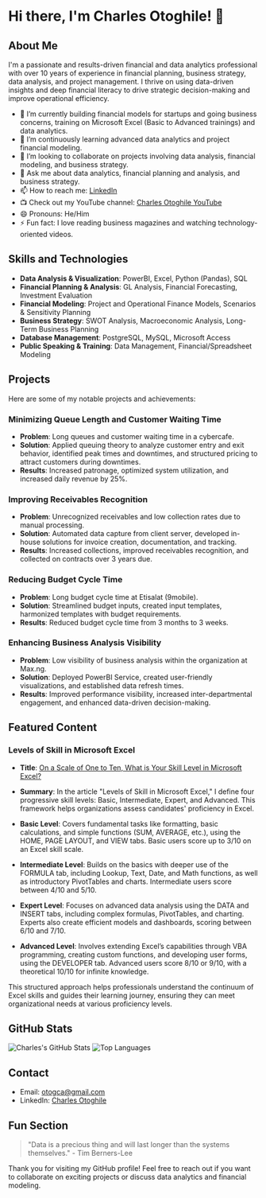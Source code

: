 # Hi there, I'm Charles Otoghile! 👋

## About Me

I'm a passionate and results-driven financial and data analytics professional with over 10 years of experience in financial planning, business strategy, data analysis, and project management. I thrive on using data-driven insights and deep financial literacy to drive strategic decision-making and improve operational efficiency.

- 🔭 I’m currently building financial models for startups and going business concerns, training on Microsoft Excel (Basic to Advanced trainings) and data analytics.
- 🌱 I’m continuously learning advanced data analytics and project financial modeling.
- 👯 I’m looking to collaborate on projects involving data analysis, financial modeling, and business strategy.
- 💬 Ask me about data analytics, financial planning and analysis, and business strategy.
- 📫 How to reach me: [LinkedIn](https://www.linkedin.com/in/charles-otoghile/)
- 📺 Check out my YouTube channel: [Charles Otoghile YouTube](https://www.youtube.com/@high5tutorials135)
- 😄 Pronouns: He/Him
- ⚡ Fun fact: I love reading business magazines and watching technology-oriented videos.

## Skills and Technologies

- **Data Analysis & Visualization**: PowerBI, Excel, Python (Pandas), SQL
- **Financial Planning & Analysis**: GL Analysis, Financial Forecasting, Investment Evaluation
- **Financial Modeling**: Project and Operational Finance Models, Scenarios & Sensitivity Planning
- **Business Strategy**: SWOT Analysis, Macroeconomic Analysis, Long-Term Business Planning
- **Database Management**: PostgreSQL, MySQL, Microsoft Access
- **Public Speaking & Training**: Data Management, Financial/Spreadsheet Modeling

## Projects

Here are some of my notable projects and achievements:

### Minimizing Queue Length and Customer Waiting Time
- **Problem**: Long queues and customer waiting time in a cybercafe.
- **Solution**: Applied queuing theory to analyze customer entry and exit behavior, identified peak times and downtimes, and structured pricing to attract customers during downtimes.
- **Results**: Increased patronage, optimized system utilization, and increased daily revenue by 25%.

### Improving Receivables Recognition
- **Problem**: Unrecognized receivables and low collection rates due to manual processing.
- **Solution**: Automated data capture from client server, developed in-house solutions for invoice creation, documentation, and tracking.
- **Results**: Increased collections, improved receivables recognition, and collected on contracts over 3 years due.

### Reducing Budget Cycle Time
- **Problem**: Long budget cycle time at Etisalat (9mobile).
- **Solution**: Streamlined budget inputs, created input templates, harmonized templates with budget requirements.
- **Results**: Reduced budget cycle time from 3 months to 3 weeks.

### Enhancing Business Analysis Visibility
- **Problem**: Low visibility of business analysis within the organization at Max.ng.
- **Solution**: Deployed PowerBI Service, created user-friendly visualizations, and established data refresh times.
- **Results**: Improved performance visibility, increased inter-departmental engagement, and enhanced data-driven decision-making.

## Featured Content

### Levels of Skill in Microsoft Excel
- **Title**: [On a Scale of One to Ten, What is Your Skill Level in Microsoft Excel?]([your-article-link](https://www.linkedin.com/pulse/scale-one-ten-what-your-skill-level-microsoft-excel-charles-otoghile/))

- **Summary**: In the article "Levels of Skill in Microsoft Excel," I define four progressive skill levels: Basic, Intermediate, Expert, and Advanced. This framework helps organizations assess candidates' proficiency in Excel.


- **Basic Level**: Covers fundamental tasks like formatting, basic calculations, and simple functions (SUM, AVERAGE, etc.), using the HOME, PAGE LAYOUT, and VIEW tabs. Basic users score up to 3/10 on an Excel skill scale.

- **Intermediate Level**: Builds on the basics with deeper use of the FORMULA tab, including Lookup, Text, Date, and Math functions, as well as introductory PivotTables and charts. Intermediate users score between 4/10 and 5/10.

- **Expert Level**: Focuses on advanced data analysis using the DATA and INSERT tabs, including complex formulas, PivotTables, and charting. Experts also create efficient models and dashboards, scoring between 6/10 and 7/10.

- **Advanced Level**: Involves extending Excel’s capabilities through VBA programming, creating custom functions, and developing user forms, using the DEVELOPER tab. Advanced users score 8/10 or 9/10, with a theoretical 10/10 for infinite knowledge.

This structured approach helps professionals understand the continuum of Excel skills and guides their learning journey, ensuring they can meet organizational needs at various proficiency levels.


## GitHub Stats

![Charles's GitHub Stats](https://github-readme-stats.vercel.app/api?username=otogca&show_icons=true)
![Top Languages](https://github-readme-stats.vercel.app/api/top-langs/?username=otogca&layout=compact)

## Contact

- Email: [otogca@gmail.com](mailto:otogca@gmail.com)
- LinkedIn: [Charles Otoghile](https://www.linkedin.com/in/charles-otoghile/)

## Fun Section

> "Data is a precious thing and will last longer than the systems themselves." - Tim Berners-Lee

Thank you for visiting my GitHub profile! Feel free to reach out if you want to collaborate on exciting projects or discuss data analytics and financial modeling.
